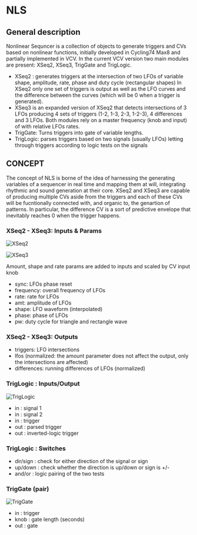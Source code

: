 # NLS

## General description
Nonlinear Sequncer is a collection of objects to generate triggers and CVs based on nonlinear functions, initially developed in Cycling74 Max8 and partially implemented in VCV.
In the current VCV version two main modules are present: XSeq2, XSeq3, TrigGate and TrigLogic. 
- XSeq2 :  generates triggers at the intersection of two LFOs of variable shape, amplitude, rate, phase and duty cycle (rectangular shapes)
In XSeq2 only one set of triggers is output as well as the LFO curves and the difference between the curves (which will be 0 when a trigger is generated).
- XSeq3 is an expanded version of XSeq2 that detects intersections of 3 LFOs producing 4 sets of triggers (1-2, 1-3, 2-3, 1-2-3), 4 differences and 3 LFOs.
Both modules rely on a master frequency (knob and input) of with relative LFOs rates.
- TrigGate: Turns triggers into gate of variable lengths.
- TrigLogic: parses triggers based on two signals (usually LFOs) letting through triggers according to logic tests on the signals


## CONCEPT
The concept of NLS is borne of the idea of harnessing the generating variables of a sequencer in real time and mapping them at will, integrating rhythmic and sound generation at their core.
XSeq2 and XSeq3 are capable of producing multiple CVs aside from the triggers and each of these CVs will be fucntionally connected with, and organic to, the genartion of patterns. In particular, the difference CV is a sort of predictive envelope that inevitably reaches 0 when the trigger happens.


### XSeq2 - XSeq3: Inputs & Params
![XSeq2](https://github.com/michelezaccagnini/NLS/blob/main/Images/cross2New.jpg)

![XSeq3](https://github.com/michelezaccagnini/NLS/blob/main/Images/cross3New.jpg)

Amount, shape and rate params are added to inputs and scaled by CV input knob
- sync: LFOs phase reset
- frequency: overall frequency of LFOs
- rate: rate for LFOs
- amt: amplitude of LFOs
- shape: LFO waveform (interpolated)
- phase: phase of LFOs
- pw: duty cycle for triangle and rectangle wave

### XSeq2 - XSeq3: Outputs
- triggers: LFO intersections
- lfos (normalized: the amount parameter does not affect the output, only the intersections are affected)
- differences: running differences of LFOs (normalized)

### TrigLogic : Inputs/Output

![TrigLogic](https://github.com/michelezaccagnini/NLS/blob/main/Images/TrigLogic.jpg)

- in : signal 1
- in : signal 2
- in : trigger
- out : parsed trigger
- out : inverted-logic trigger

### TrigLogic : Switches
- dir/sign : check for either direction of the signal or sign
- up/down : check whether the direction is up/down or sign is +/-
- and/or : logic pairing of the two tests

### TrigGate (pair)

![TrigGate](https://github.com/michelezaccagnini/NLS/blob/main/Images/TrigGate.jpg)

- in : trigger
- knob : gate length (seconds)
- out : gate


